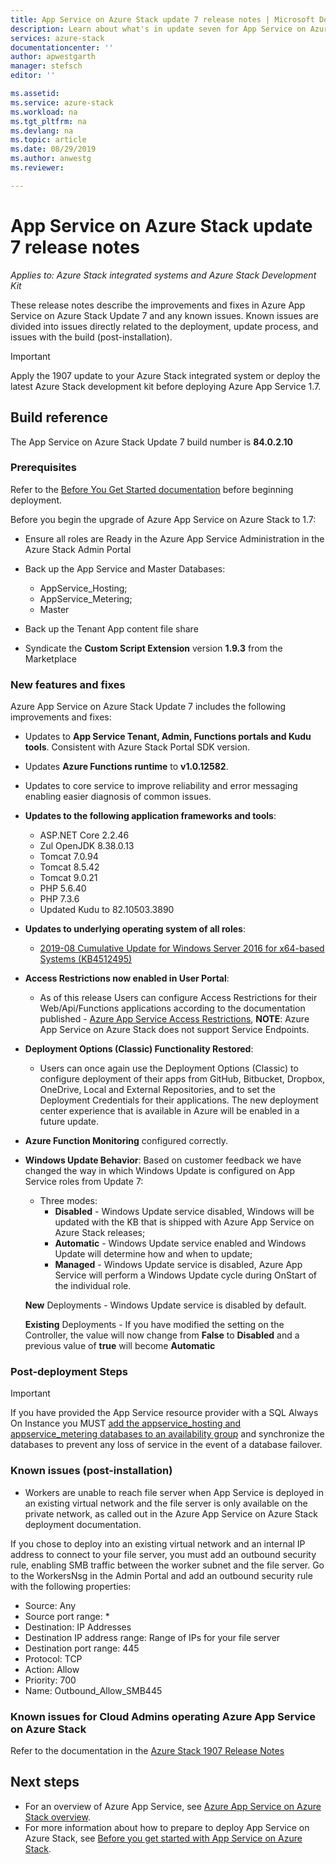 ```yaml
---
title: App Service on Azure Stack update 7 release notes | Microsoft Docs
description: Learn about what's in update seven for App Service on Azure Stack, the known issues, and where to download the update.
services: azure-stack
documentationcenter: ''
author: apwestgarth
manager: stefsch
editor: ''

ms.assetid:  
ms.service: azure-stack
ms.workload: na
ms.tgt_pltfrm: na
ms.devlang: na
ms.topic: article
ms.date: 08/29/2019
ms.author: anwestg
ms.reviewer:

---
```

# App Service on Azure Stack update 7 release notes

*Applies to: Azure Stack integrated systems and Azure Stack Development Kit*

These release notes describe the improvements and fixes in Azure App Service on Azure Stack Update 7 and any known issues. Known issues are divided into issues directly related to the deployment, update process, and issues with the build (post-installation).

> [!IMPORTANT]
> Apply the 1907 update to your Azure Stack integrated system or deploy the latest Azure Stack development kit before deploying Azure App Service 1.7.


## Build reference

The App Service on Azure Stack Update 7 build number is **84.0.2.10**

### Prerequisites

Refer to the [Before You Get Started documentation](azure-stack-app-service-before-you-get-started.md) before beginning deployment.

Before you begin the upgrade of Azure App Service on Azure Stack to 1.7:

- Ensure all roles are Ready in the Azure App Service Administration in the Azure Stack Admin Portal

- Back up the App Service and Master Databases:
  - AppService_Hosting;
  - AppService_Metering;
  - Master

- Back up the Tenant App content file share

- Syndicate the **Custom Script Extension** version **1.9.3** from the Marketplace

### New features and fixes

Azure App Service on Azure Stack Update 7 includes the following improvements and fixes:

- Updates to **App Service Tenant, Admin, Functions portals and Kudu tools**. Consistent with Azure Stack Portal SDK version.

- Updates **Azure Functions runtime** to **v1.0.12582**.

- Updates to core service to improve reliability and error messaging enabling easier diagnosis of common issues.

- **Updates to the following application frameworks and tools**:
  - ASP.NET Core 2.2.46
  - Zul OpenJDK 8.38.0.13
  - Tomcat 7.0.94
  - Tomcat 8.5.42
  - Tomcat 9.0.21
  - PHP 5.6.40
  - PHP 7.3.6
  - Updated Kudu to 82.10503.3890

- **Updates to underlying operating system of all roles**:
  - [2019-08 Cumulative Update for Windows Server 2016 for x64-based Systems (KB4512495)](https://support.microsoft.com/help/4512495)

- **Access Restrictions now enabled in User Portal**:
  - As of this release Users can configure Access Restrictions for their Web/Api/Functions applications according to the documentation published - [Azure App Service Access Restrictions](https://docs.microsoft.com/azure/app-service/app-service-ip-restrictions), **NOTE**: Azure App Service on Azure Stack does not support Service Endpoints.

- **Deployment Options (Classic) Functionality Restored**:
  - Users can once again use the Deployment Options (Classic) to configure deployment of their apps from GitHub, Bitbucket, Dropbox, OneDrive, Local and External Repositories, and to set the Deployment Credentials for their applications.  The new deployment center experience that is available in Azure will be enabled in a future update.

- **Azure Function Monitoring** configured correctly.

- **Windows Update Behavior**:
  Based on customer feedback we have changed the way in which Windows Update is configured on App Service roles from Update 7:
  - Three modes:
    - **Disabled** - Windows Update service disabled, Windows will be updated with the KB that is shipped with Azure App Service on Azure Stack releases;
    - **Automatic** - Windows Update service enabled and Windows Update will determine how and when to update;
    - **Managed** - Windows Update service is disabled, Azure App Service will perform a Windows Update cycle during OnStart of the individual role.

  **New** Deployments - Windows Update service is disabled by default.

  **Existing** Deployments - If you have modified the setting on the Controller, the value will now change from **False** to **Disabled** and a previous value of **true** will become **Automatic**

### Post-deployment Steps

> [!IMPORTANT]
> If you have provided the App Service resource provider with a SQL Always On Instance you MUST [add the appservice_hosting and appservice_metering databases to an availability group](https://docs.microsoft.com/sql/database-engine/availability-groups/windows/availability-group-add-a-database) and synchronize the databases to prevent any loss of service in the event of a database failover.

### Known issues (post-installation)

- Workers are unable to reach file server when App Service is deployed in an existing virtual network and the file server is only available on the private network,  as called out in the Azure App Service on Azure Stack deployment documentation.

If you chose to deploy into an existing virtual network and an internal IP address to connect to your file server, you must add an outbound security rule, enabling SMB traffic between the worker subnet and the file server. Go to the WorkersNsg in the Admin Portal and add an outbound security rule with the following properties:
 * Source: Any
 * Source port range: *
 * Destination: IP Addresses
 * Destination IP address range: Range of IPs for your file server
 * Destination port range: 445
 * Protocol: TCP
 * Action: Allow
 * Priority: 700
 * Name: Outbound_Allow_SMB445

### Known issues for Cloud Admins operating Azure App Service on Azure Stack

Refer to the documentation in the [Azure Stack 1907 Release Notes](azure-stack-release-notes-1907.md)

## Next steps

- For an overview of Azure App Service, see [Azure App Service on Azure Stack overview](azure-stack-app-service-overview.md).
- For more information about how to prepare to deploy App Service on Azure Stack, see [Before you get started with App Service on Azure Stack](azure-stack-app-service-before-you-get-started.md).
